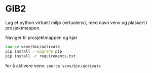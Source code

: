 # GIB2
Lag et python virtuelt miljø (virtualenv), med navn venv og plassert i prosjektmappen.

Naviger til prosjektmappen og kjør
```bash
source venv/bin/activate
pip install --upgrade pip
pip install -r requirements.txt
```

for å aktivere venv.
```source venv/bin/activate ``` 
